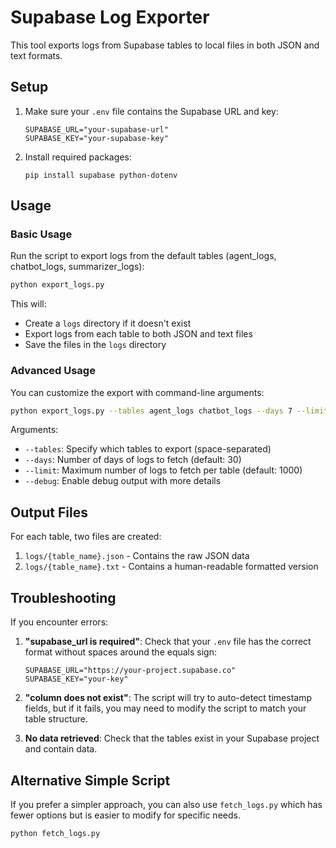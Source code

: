 # Supabase Log Exporter

This tool exports logs from Supabase tables to local files in both JSON and text formats.

## Setup

1. Make sure your `.env` file contains the Supabase URL and key:
   ```
   SUPABASE_URL="your-supabase-url"
   SUPABASE_KEY="your-supabase-key"
   ```

2. Install required packages:
   ```
   pip install supabase python-dotenv
   ```

## Usage

### Basic Usage

Run the script to export logs from the default tables (agent_logs, chatbot_logs, summarizer_logs):

```bash
python export_logs.py
```

This will:
- Create a `logs` directory if it doesn't exist
- Export logs from each table to both JSON and text files
- Save the files in the `logs` directory

### Advanced Usage

You can customize the export with command-line arguments:

```bash
python export_logs.py --tables agent_logs chatbot_logs --days 7 --limit 500 --debug
```

Arguments:
- `--tables`: Specify which tables to export (space-separated)
- `--days`: Number of days of logs to fetch (default: 30)
- `--limit`: Maximum number of logs to fetch per table (default: 1000)
- `--debug`: Enable debug output with more details

## Output Files

For each table, two files are created:
1. `logs/{table_name}.json` - Contains the raw JSON data
2. `logs/{table_name}.txt` - Contains a human-readable formatted version

## Troubleshooting

If you encounter errors:

1. **"supabase_url is required"**: Check that your `.env` file has the correct format without spaces around the equals sign:
   ```
   SUPABASE_URL="https://your-project.supabase.co"
   SUPABASE_KEY="your-key"
   ```

2. **"column does not exist"**: The script will try to auto-detect timestamp fields, but if it fails, you may need to modify the script to match your table structure.

3. **No data retrieved**: Check that the tables exist in your Supabase project and contain data.

## Alternative Simple Script

If you prefer a simpler approach, you can also use `fetch_logs.py` which has fewer options but is easier to modify for specific needs.

```bash
python fetch_logs.py
```

